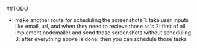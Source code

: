 ##TODO
- make another route for scheduling the screenshots
  1: take user inputs like email, url, and when they need to recieve those ss's
  2: first of all implement nodemailer and send those screenshots without scheduling
  3: after everything above is done, then you can schedule those tasks